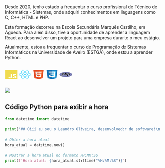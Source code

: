 <div style="display: inline_block"><br>
<p></p>Desde 2020, tenho estado a frequentar o curso profissional de Técnico de Informática - Sistemas, onde adquiri conhecimentos em linguagens como C, C++, HTML e PHP.</p>
<p>Esta formação decorreu na Escola Secundária Marquês Castilho, em Águeda. Para além disso, tive a oportunidade de aprender a linguagem React ao desenvolver um projeto para uma empresa durante o meu estágio.</p><p>Atualmente, estou a frequentar o curso de Programação de Sistemas Informáticos na Universidade de Aveiro (ESTGA), onde estou a aprender Python.</p>
</div>

<div style="display: inline_block"><br>
  <img align="center" alt="Rafa-Js" height="30" width="40" src="https://raw.githubusercontent.com/devicons/devicon/master/icons/javascript/javascript-plain.svg">
  <img align="center" alt="Rafa-React" height="30" width="40" src="https://raw.githubusercontent.com/devicons/devicon/master/icons/react/react-original.svg">
  <img align="center" alt="Rafa-HTML" height="30" width="40" src="https://raw.githubusercontent.com/devicons/devicon/master/icons/html5/html5-original.svg">
  <img align="center" alt="Rafa-CSS" height="30" width="40" src="https://raw.githubusercontent.com/devicons/devicon/master/icons/css3/css3-original.svg">
  <img align="center" alt="Rafa-PHP" height="30" width="40" src="https://raw.githubusercontent.com/devicons/devicon/master/icons/php/php-original.svg">
</div>
  
##

<div> 
  <a href="https://www.linkedin.com/in/leandro-oliveira-63670720b/" target="_blank"><img src="https://img.shields.io/badge/-LinkedIn-%230077B5?style=for-the-badge&logo=linkedin&logoColor=white" target="_blank"></a> 
</div>

## Código Python para exibir a hora

```python
from datetime import datetime

print('## Oiii eu sou o Leandro Oliveira, desenvolvedor de software!\n')

# Obter a hora atual
hora_atual = datetime.now()

# Mostrar a hora atual no formato HH:MM:SS
print(f'Hora atual: {hora_atual.strftime("%H:%M:%S")}')
